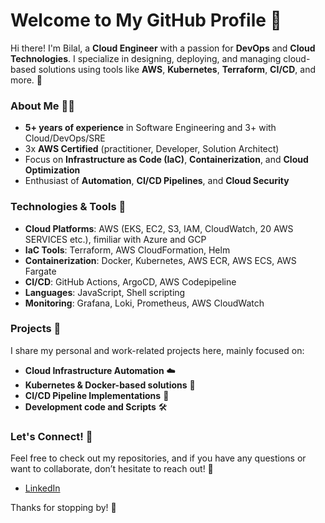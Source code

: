 # Welcome to My GitHub Profile 👋

Hi there! I'm Bilal, a **Cloud Engineer** with a passion for **DevOps** and **Cloud Technologies**. I specialize in designing, deploying, and managing cloud-based solutions using tools like **AWS**, **Kubernetes**, **Terraform**, **CI/CD**, and more. 🚀

### About Me 🧑‍💻
- **5+ years of experience** in Software Engineering and 3+ with Cloud/DevOps/SRE
- 3x **AWS Certified** (practitioner, Developer, Solution Architect)
- Focus on **Infrastructure as Code (IaC)**, **Containerization**, and **Cloud Optimization**
- Enthusiast of **Automation**, **CI/CD Pipelines**, and **Cloud Security**

### Technologies & Tools 🔧
- **Cloud Platforms**: AWS (EKS, EC2, S3, IAM, CloudWatch, 20 AWS SERVICES etc.), fimiliar with Azure and GCP
- **IaC Tools**: Terraform, AWS CloudFormation, Helm
- **Containerization**: Docker, Kubernetes, AWS ECR, AWS ECS, AWS Fargate
- **CI/CD**: GitHub Actions, ArgoCD, AWS Codepipeline 
- **Languages**: JavaScript, Shell scripting
- **Monitoring**: Grafana, Loki, Prometheus, AWS CloudWatch

### Projects 📂
I share my personal and work-related projects here, mainly focused on:
- **Cloud Infrastructure Automation** ☁️
- **Kubernetes & Docker-based solutions** 🐳
- **CI/CD Pipeline Implementations** 🔄
- **Development code and Scripts** 🛠️

### Let's Connect! 🤝
Feel free to check out my repositories, and if you have any questions or want to collaborate, don’t hesitate to reach out! 📩

- [LinkedIn](https://www.linkedin.com/in/bilalmajeeduk)  

Thanks for stopping by! 🚀
